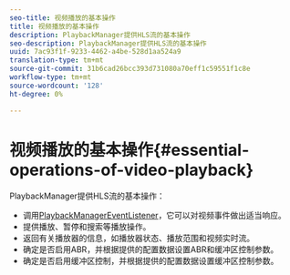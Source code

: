 ```yaml
---
seo-title: 视频播放的基本操作
title: 视频播放的基本操作
description: PlaybackManager提供HLS流的基本操作
seo-description: PlaybackManager提供HLS流的基本操作
uuid: 7ac93f1f-9233-4462-a4be-528d1aa524a9
translation-type: tm+mt
source-git-commit: 31b6cad26bcc393d731080a70eff1c59551f1c8e
workflow-type: tm+mt
source-wordcount: '128'
ht-degree: 0%

---
```



# 视频播放的基本操作{#essential-operations-of-video-playback}

PlaybackManager提供HLS流的基本操作：

* 调用[PlaybackManagerEventListener](https://help.adobe.com/en_US/primetime/api/reference_implementation/android/javadoc/com/adobe/primetime/reference/manager/PlaybackManager.PlaybackManagerEventListener.html)，它可以对视频事件做出适当响应。
* 提供播放、暂停和搜索等播放操作。
* 返回有关播放器的信息，如播放器状态、播放范围和视频实时流。
* 确定是否启用ABR，并根据提供的配置数据设置ABR和缓冲区控制参数。
* 确定是否启用缓冲区控制，并根据提供的配置数据设置缓冲区控制参数。
